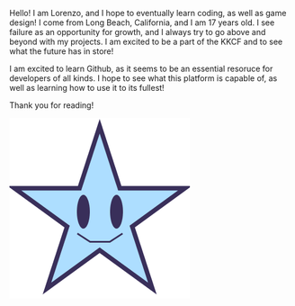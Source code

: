 Hello! I am Lorenzo, and I hope to eventually learn coding, as well as game design! I come from Long Beach, California, and I am 17 years old. I see failure as an opportunity for growth, and I always try to go above and beyond with my projects. I am excited to be a part of the KKCF and to see what the future has in store!

I am excited to learn Github, as it seems to be an essential resoruce for developers of all kinds. I hope to see what this platform is capable of, as well as learning how to use it to its fullest!

Thank you for reading!

![Blue Star Logo](Logo(1).png)
